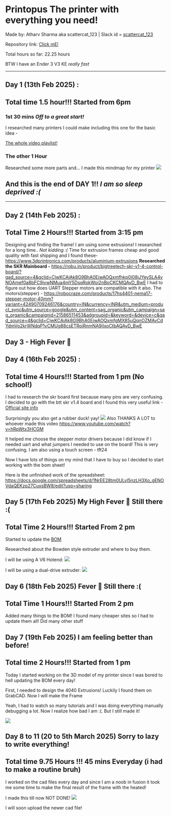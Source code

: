 # Printopus The printer with everything you need!
Made by: Atharv Sharma aka scattercat_123 | Slack id = [scattercat_123](https://hackclub.slack.com/team/U08372M7D25)

Repository link: [Click mE!](https://github.com/scattercat-123/Printopus)

Total hours so far: 22.25 hours

BTW I have an Ender 3 V3 KE <i>really fast</i>

<hr>

## Day 1 (13th Feb 2025) :
## Total time 1.5 hour!!! Started from 6pm
### 1st 30 mins <i>Off to a great start!</i>
I researched many printers I could make including this one for the basic idea - 

[The whole video playlist!](https://www.youtube.com/playlist?list=PLyYZUiBHD1QjaYx7eCEW8zXvsgwEbAykY)

### The other 1 Hour
Researched some more parts and...
I made this mindmap for my printer <img src="https://cdn.hack.pet/slackcdn/edb8cf33ad4d4399f83603ccd04398b3.png">

## And this is the end of DAY 1!! <i>I am so sleep deprived :( </i>

<hr>

## Day 2 (14th Feb 2025) :
## Total Time 2 Hours!!! Started from 3:15 pm

Designing and finding the frame! I am using some extrusions!
I researched for a long time.. <i>Not kidding :(</i> Time for extrusion frames cheap and good quality with fast shipping and I found these-
https://www.3dprintronics.com/products/aluminium-extrusions
<b>Researched the SKR Mainboard -</b> 
https://robu.in/product/bigtreetech-skr-v1-4-control-board/?gad_source=4&gclid=CjwKCAiAk8G9BhA0EiwAOQxmfhkp0i08jJYeySLA4vNOAmef0a8bFC9ivwNMua4mY5DsqRokWoi2nBoCKCMQAvD_BwE
I had to figure out how does UART Stepper motors are compatible with it also.
The motors(stepper) - 
https://robocraze.com/products/17hs4401-nema17-stepper-motor-40mm?variant=42490709246176&country=IN&currency=INR&utm_medium=product_sync&utm_source=google&utm_content=sag_organic&utm_campaign=sag_organic&campaignid=21586511453&adgroupid=&keyword=&device=c&gad_source=4&gclid=CjwKCAiAk8G9BhA0EiwAOQxmfgMX85uQqnOZMAvCdYdmVo2krWNdqP1vCMUg88csETRoiRnmNA9iIxoCtbAQAvD_BwE

## Day 3 - High Fever 🤒

## Day 4 (16th Feb 2025) :
## Total time 4 Hours!!! Started from 1 pm (No school!)

I had to research the skr board first because many pins are very confusing. I decided to go with the btt skr v1.4 board and I found this very useful link - 
[Official site info](https://biqu.equipment/products/bigtreetech-skr-v1-4-skr-v1-4-turbo-control-board-tmc2209-tmc2208-eeprom-v1-0-exp-mot-v1-0-3d-printer-parts-for-ender-3?_pos=1&_sid=a4a30553b&_ss=r&variant=31898702970978)

Surprisingly you also get a rubber duck! yay!
<img src="https://cdn.hack.pet/slackcdn/e3cbb84e79686741e227042714625f6e.png">
Also THANKS A LOT to whoever made this video
https://www.youtube.com/watch?v=hRpWtx3HCGM

It helped me choose the stepper motor drivers because I did know if I needed uart and what jumpers I needed to use on the board! This is very confusing.
I am also using a touch screen - tft24

Now I have lots of things on my mind that I have to buy so I decided to start working with the bom sheet!

Here is the unfinished work of the spreadsheet:
https://docs.google.com/spreadsheets/d/1NrEE28tm0ULvl5nzLH3Xo_gENOVdaQEKzp27CuxsBW8/edit?usp=sharing

## Day 5 (17th Feb 2025) My High Fever 🤒 Still there :(
## Total Time 2 Hours!!! Started From 2 pm
Started to update the [BOM](https://docs.google.com/spreadsheets/d/1NrEE28tm0ULvl5nzLH3Xo_gENOVdaQEKzp27CuxsBW8/edit?usp=sharing)

Researched about the Bowden style extruder and where to buy them.

I will be using A V6 Hotend:
<img src="https://cdn.hackclubber.dev/slackcdn/1023987ac4cff64e71d44decd86fb337.png">

I will be using a dual-drive extruder:
<img src="https://cdn.hackclubber.dev/slackcdn/80d352ae4fa6673a5d50bccc315c9b15.png">

## Day 6 (18th Feb 2025) Fever 🤒 Still there :(
## Total Time 1 Hours!!! Started From 2 pm

Added many things to the BOM! I found many cheaper sites so I had to update them all!
Did many other stuff

## Day 7 (19th Feb 2025) I am feeling better than before!
## Total time 2 Hours!!! Started from 1 pm

Today I started working on the 3D model of my printer since I was bored to hell updating the BOM every day!

First, I needed to design the 4040 Extrusions! Luckily I found them on GrabCAD. Now I will make the Frame

Yeah, I had to watch so many tutorials and I was doing everything manually debugging a lot. Now I realize how bad I am :(. But I still made it!

<img src="https://cdn.hack.pet/slackcdn/95f72af7ebec8d8711e66eded6e18ea1.png">

## Day 8 to 11 (20 to 5th March 2025) Sorry to lazy to write everything!
## Total time 9.75 Hours !!! 45 mins Everyday (i had to make a routine bruh)

I worked on the cad files every day and since I am a noob in fusion it took me some time to make the final result of the frame with the heated!

I made this till now NOT DONE!
<img src="https://cloud-4e63ja77b-hack-club-bot.vercel.app/0image.png">

I will soon upload the newer cad file!

